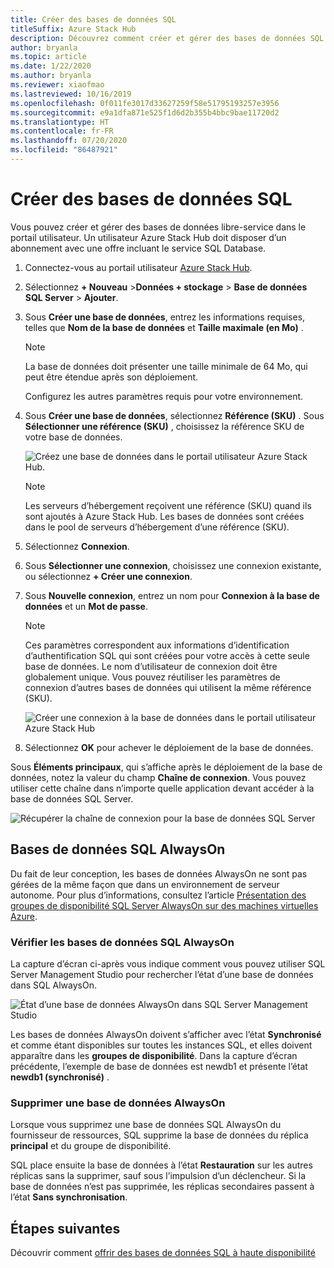 ```yaml
---
title: Créer des bases de données SQL
titleSuffix: Azure Stack Hub
description: Découvrez comment créer et gérer des bases de données SQL provisionnées avec l’adaptateur du fournisseur de ressources SQL.
author: bryanla
ms.topic: article
ms.date: 1/22/2020
ms.author: bryanla
ms.reviewer: xiaofmao
ms.lastreviewed: 10/16/2019
ms.openlocfilehash: 0f011fe3017d33627259f58e51795193257e3956
ms.sourcegitcommit: e9a1dfa871e525f1d6d2b355b4bbc9bae11720d2
ms.translationtype: HT
ms.contentlocale: fr-FR
ms.lasthandoff: 07/20/2020
ms.locfileid: "86487921"
---
```

# <a name="create-sql-databases"></a>Créer des bases de données SQL

Vous pouvez créer et gérer des bases de données libre-service dans le portail utilisateur. Un utilisateur Azure Stack Hub doit disposer d’un abonnement avec une offre incluant le service SQL Database.

1. Connectez-vous au portail utilisateur [Azure Stack Hub](azure-stack-overview.md).

2. Sélectionnez **+ Nouveau** &gt;**Données + stockage** &gt; **Base de données SQL Server** &gt; **Ajouter**.

3. Sous **Créer une base de données**, entrez les informations requises, telles que **Nom de la base de données** et **Taille maximale (en Mo)** .

   >[!NOTE]
   >La base de données doit présenter une taille minimale de 64 Mo, qui peut être étendue après son déploiement.

   Configurez les autres paramètres requis pour votre environnement.

4. Sous **Créer une base de données**, sélectionnez **Référence (SKU)** . Sous **Sélectionner une référence (SKU)** , choisissez la référence SKU de votre base de données.

   ![Créez une base de données dans le portail utilisateur Azure Stack Hub.](./media/azure-stack-sql-rp-deploy/newsqldba.png)

   >[!NOTE]
   >Les serveurs d’hébergement reçoivent une référence (SKU) quand ils sont ajoutés à Azure Stack Hub. Les bases de données sont créées dans le pool de serveurs d’hébergement d’une référence (SKU).

5. Sélectionnez **Connexion**.

6. Sous **Sélectionner une connexion**, choisissez une connexion existante, ou sélectionnez **+ Créer une connexion**.

7. Sous **Nouvelle connexion**, entrez un nom pour **Connexion à la base de données** et un **Mot de passe**.

   >[!NOTE]
   >Ces paramètres correspondent aux informations d’identification d’authentification SQL qui sont créées pour votre accès à cette seule base de données. Le nom d’utilisateur de connexion doit être globalement unique. Vous pouvez réutiliser les paramètres de connexion d’autres bases de données qui utilisent la même référence (SKU).

   ![Créer une connexion à la base de données dans le portail utilisateur Azure Stack Hub](./media/azure-stack-sql-rp-deploy/create-new-login-a.png)

8. Sélectionnez **OK** pour achever le déploiement de la base de données.

Sous **Éléments principaux**, qui s’affiche après le déploiement de la base de données, notez la valeur du champ **Chaîne de connexion**. Vous pouvez utiliser cette chaîne dans n’importe quelle application devant accéder à la base de données SQL Server.

![Récupérer la chaîne de connexion pour la base de données SQL Server](./media/azure-stack-sql-rp-deploy/sql-db-settings-a.png)

## <a name="sql-always-on-databases"></a>Bases de données SQL AlwaysOn

Du fait de leur conception, les bases de données AlwaysOn ne sont pas gérées de la même façon que dans un environnement de serveur autonome. Pour plus d’informations, consultez l’article [Présentation des groupes de disponibilité SQL Server AlwaysOn sur des machines virtuelles Azure](/azure/virtual-machines/windows/sql/virtual-machines-windows-portal-sql-availability-group-overview).

### <a name="verify-sql-always-on-databases"></a>Vérifier les bases de données SQL AlwaysOn

La capture d’écran ci-après vous indique comment vous pouvez utiliser SQL Server Management Studio pour rechercher l’état d’une base de données dans SQL AlwaysOn.

![État d’une base de données AlwaysOn dans SQL Server Management Studio](./media/azure-stack-sql-rp-deploy/verify-always-on.png)

Les bases de données AlwaysOn doivent s’afficher avec l’état **Synchronisé** et comme étant disponibles sur toutes les instances SQL, et elles doivent apparaître dans les **groupes de disponibilité**. Dans la capture d’écran précédente, l’exemple de base de données est newdb1 et présente l’état **newdb1 (synchronisé)** .

### <a name="delete-an-always-on-database"></a>Supprimer une base de données AlwaysOn

Lorsque vous supprimez une base de données SQL AlwaysOn du fournisseur de ressources, SQL supprime la base de données du réplica **principal** et du groupe de disponibilité.

SQL place ensuite la base de données à l’état **Restauration** sur les autres réplicas sans la supprimer, sauf sous l’impulsion d’un déclencheur. Si la base de données n’est pas supprimée, les réplicas secondaires passent à l’état **Sans synchronisation**.

## <a name="next-steps"></a>Étapes suivantes

Découvrir comment [offrir des bases de données SQL à haute disponibilité](azure-stack-tutorial-sql.md)
